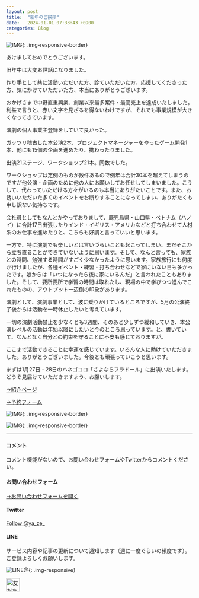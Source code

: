 ```yaml
---
layout: post
title:  "新年のご挨拶"
date:   2024-01-01 07:33:43 +0900
categories: Blog
---
```



![IMG]({{site.baseurl}}/img/20240101_01.png){: .img-responsive-border}

あけましておめでとうございます。

旧年中は大変お世話になりました。

作り手として共に活動いただいた方、診ていただいた方、応援してくださった方、気にかけていただいた方、本当にありがとうございます。

おかげさまで中野直重興業、創業以来最多案件・最高売上を達成いたしました。利益で言うと、赤い文字を見ざるを得ないわけですが、それでも事業規模が大きくなってきています。

演劇の個人事業主登録をしていて良かった。

ガッツリ稽古した本公演2本、プロジェクトマネージャーをやったゲーム開発1本、他にも15個の企画を進めたり、携わったりました。

出演21ステージ、ワークショップ21本。同数でした。

ワークショップは定例のものが数件あるので例年は合計30本を超えてしまうのですが他公演・企画のために他の人にお願いしてお任せしてしまいました。こうして、代わっていただける方々がいるのも本当にありがたいことです。また、お誘いいただいた多くのイベントをお断りすることになってしまい、ありがたくも申し訳ない気持ちです。

会社員としてもなんとかやっておりまして、鹿児島県・山口県・ベトナム（ハノイ）に合計17日出張したりインド・イギリス・アメリカなどと打ち合わせて人材系のお仕事を進めたりと、こちらも好調と言っていいと思います。

一方で、特に演劇でも楽しいとは言いづらいことも起こってしまい、まだそこから立ち直ることができていないように思います。そして、なんと言っても、家族との時間、勉強する時間がすごく少なかったように思います。家族旅行にも何度か行けましたが、各種イベント・練習・打ち合わせなどで家にいない日も多かったです。娘からは「いつになったら夜に家にいるんだ」と言われたこともありました。そして、要所要所で学習の時間は取れたし、現場の中で学びつつ進んでこれたものの、アウトプット一辺倒の印象があります。

演劇として、演劇事業として、波に乗りかけているところですが、5月の公演終了後からは活動を一時休止したいと考えています。

一切の演劇活動禁止を少なくとも3週間、そのあと少しずつ緩和していき、本公演レベルの活動は年始以降にしたいと今のところ思っています。と、書いていて、なんとなく自分との約束を守ることに不安も感じておりますが。

ここまで活動できることに幸運を感じています。いろんな人に助けていただきました。ありがとうございました。今後とも頑張っていこうと思います。

まずは1月27日・28日のハネゴコロ「さよならフラドール」に出演いたします。どうぞ見届けていただきますよう、お願いします。

[→紹介ページ](https://naoshigenakanoyaze.github.io/.../SayonaraHulaDoll/)


[→予約フォーム](https://www.quartet-online.net/ticket/sayonara_huladoll?m=0ydhicc)


![IMG]({{site.baseurl}}/img/20231209_02.jpeg){: .img-responsive-border}

![IMG]({{site.baseurl}}/img/20231209_03.jpeg){: .img-responsive-border}


---
#### コメント
コメント機能がないので、お問い合わせフォームやTwitterからコメントください。

#### お問い合わせフォーム
[→お問い合わせフォームを開く]({{site.baseurl}}/docs/contact/)

#### Twitter

<a href="https://twitter.com/ya_ze_?ref_src=twsrc%5Etfw" class="twitter-follow-button" data-show-count="false">Follow @ya_ze_</a><script async src="https://platform.twitter.com/widgets.js" charset="utf-8"></script>


#### LINE

サービス内容や記事の更新について通知します（週に一度ぐらいの頻度です）。
ご登録よろしくお願いします。

![LINE@]({{site.baseurl}}/img/lineat.png){: .img-responsive}

<a href="https://line.me/R/ti/p/%40tqt3140x"><img height="36" border="0" alt="友だち追加" src="https://scdn.line-apps.com/n/line_add_friends/btn/ja.png"></a>
